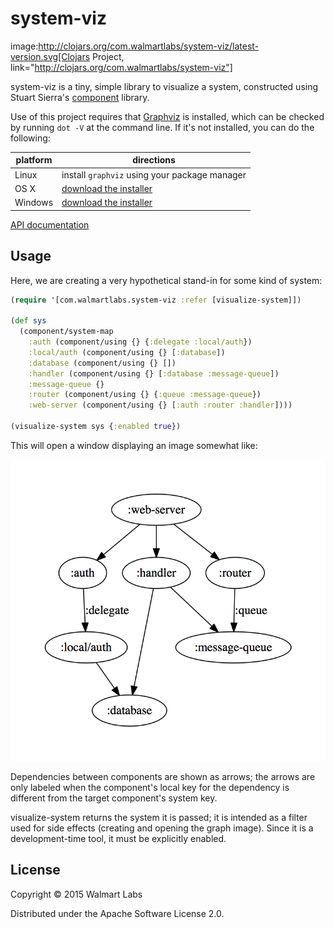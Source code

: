 # system-viz

image:http://clojars.org/com.walmartlabs/system-viz/latest-version.svg[Clojars Project, link="http://clojars.org/com.walmartlabs/system-viz"]

system-viz is a tiny, simple library to visualize
a system, constructed using Stuart Sierra's
[component](https://github.com/stuartsierra/component)
library.


Use of this project requires that [Graphviz](http://www.graphviz.org) is installed, which can be checked by running `dot -V` at the command line.  If it's not installed, you can do the following:

| platform | directions |
|----------|------------|
| Linux | install `graphviz` using your package manager |
| OS X | [download the installer](http://www.graphviz.org/Download_macos.php) |
| Windows |  [download the installer](http://www.graphviz.org/Download_windows.php) |


[API documentation](http://howardlewisship.com/com.walmartlabs/system-viz/)

## Usage

Here, we are creating a very hypothetical stand-in for some kind of system:

```clj
(require '[com.walmartlabs.system-viz :refer [visualize-system]])

(def sys
  (component/system-map
    :auth (component/using {} {:delegate :local/auth})
    :local/auth (component/using {} [:database])
    :database (component/using {} [])
    :handler (component/using {} [:database :message-queue])
    :message-queue {}
    :router (component/using {} {:queue :message-queue})
    :web-server (component/using {} [:auth :router :handler])))

(visualize-system sys {:enabled true})
```

This will open a window displaying an image somewhat like:

![System](sample-system.png)

Dependencies between components are shown as arrows; the arrows are only labeled
when the component's local key for the dependency is different from the target component's system key.

visualize-system returns the system it is passed; it is intended as a filter used for
side effects (creating and opening the graph image).
Since it is a development-time tool, it must be explicitly enabled.

## License

Copyright © 2015 Walmart Labs

Distributed under the Apache Software License 2.0.